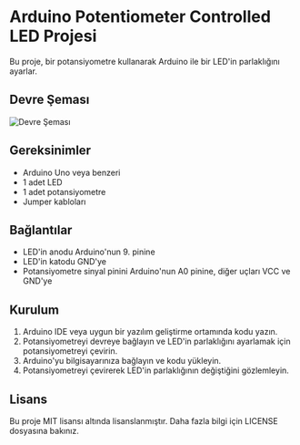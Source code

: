 # Arduino Potentiometer Controlled LED Projesi

Bu proje, bir potansiyometre kullanarak Arduino ile bir LED'in parlaklığını ayarlar.

## Devre Şeması

![Devre Şeması](devre_samasi.png)

## Gereksinimler

- Arduino Uno veya benzeri
- 1 adet LED
- 1 adet potansiyometre
- Jumper kabloları

## Bağlantılar

- LED'in anodu Arduino'nun 9. pinine
- LED'in katodu GND'ye
- Potansiyometre sinyal pinini Arduino'nun A0 pinine, diğer uçları VCC ve GND'ye

## Kurulum

1. Arduino IDE veya uygun bir yazılım geliştirme ortamında kodu yazın.
2. Potansiyometreyi devreye bağlayın ve LED'in parlaklığını ayarlamak için potansiyometreyi çevirin.
3. Arduino'yu bilgisayarınıza bağlayın ve kodu yükleyin.
4. Potansiyometreyi çevirerek LED'in parlaklığının değiştiğini gözlemleyin.

## Lisans

Bu proje MIT lisansı altında lisanslanmıştır. Daha fazla bilgi için LICENSE dosyasına bakınız.
